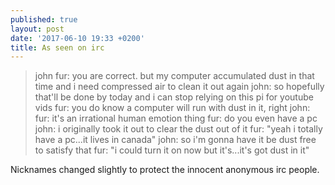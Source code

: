 ```yaml
---
published: true
layout: post
date: '2017-06-10 19:33 +0200'
title: As seen on irc
---
```

> john fur:  you are correct. but my computer accumulated dust in that time and i need compressed air to clean it out again
> john: so hopefully that'll be done by today and i can stop relying on this pi for youtube vids
> fur: you do know a computer will run with dust in it, right
> john: fur: it's an irrational human emotion thing
> fur: do you even have a pc
> john: i originally took it out to clear the dust out of it
> fur: "yeah i totally have a pc...it lives in canada"
> john: so i'm gonna have it be dust free to satisfy that
> fur: "i could turn it on now but it's...it's got dust in it"

Nicknames changed slightly to protect the innocent anonymous irc people.